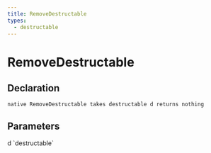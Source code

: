 ```yaml
---
title: RemoveDestructable
types:
  - destructable
---
```


# RemoveDestructable

## Declaration

```
native RemoveDestructable takes destructable d returns nothing
```

## Parameters
<dl>
  <dt>d `destructable`</dt>
  <dd></dd>
</dl>